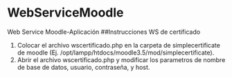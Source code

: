 # WebServiceMoodle
Web Service Moodle-Aplicación
##Instrucciones WS de certificado
1. Colocar el archivo wscertificado.php en la carpeta de simplecertificate de moodle (Ej. /opt/lampp/htdocs/moodle3.5/mod/simplecertificate).
1. Abrir el archivo wscertificado.php y modificar los parametros de nombre de base de datos, usuario, contraseña, y host.
